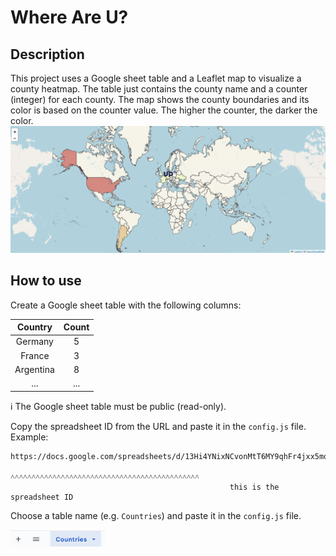 # Where Are U?

## Description
This project uses a Google sheet table and a Leaflet map to visualize a county heatmap.
The table just contains the county name and a counter (integer) for each county.
The map shows the county boundaries and its color is based on the counter value. The higher the counter, the darker the color.
<img src="./imgs/map.png" alt="map image">


## How to use
Create a Google sheet table with the following columns:

| **Country** | **Count** |
|:-----------:|:---------:|
| Germany     |         5 |
| France      |         3 |
| Argentina   |         8 |
| ...         |       ... |

ℹ️ The Google sheet table must be public (read-only). 

Copy the spreadsheet ID from the URL and paste it in the `config.js` file.
Example: 
```
https://docs.google.com/spreadsheets/d/13Hi4YNixNCvonMtT6MY9qhFr4jxx5mqB5YdYecWh5UUg
                                       ˄˄˄˄˄˄˄˄˄˄˄˄˄˄˄˄˄˄˄˄˄˄˄˄˄˄˄˄˄˄˄˄˄˄˄˄˄˄˄˄˄˄˄˄˄
                                                 this is the spreadsheet ID
```

Choose a table name (e.g. `Countries`) and paste it in the `config.js` file.

<img src="./imgs/table-name.png" alt="table-name image"  width="30%">
